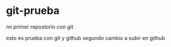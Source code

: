 # git-prueba
mi primer repostorio con git

esto es prueba con git y github
segundo cambio a subir en github
